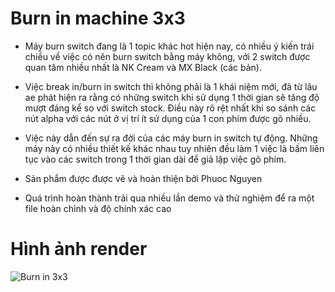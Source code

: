 # Burn in machine 3x3
- Máy burn switch đang là 1 topic khác hot hiện nay, có nhiều ý kiến trái chiều về việc có nên burn switch bằng máy không, với 2 switch được quan tâm nhiều nhất là NK Cream và MX Black (các bản).
- Việc break in/burn in switch thì không phải là 1 khái niệm mới, đã từ lâu ae phát hiện ra rằng có những switch khi sử dụng 1 thời gian sẽ tăng độ mượt đáng kể so với switch stock. Điều này rõ rệt nhất khi so sánh các nút alpha với các nút ở vị trí ít sử dụng của 1 con phím được gõ nhiều.
- Việc này dẫn đến sự ra đời của các máy burn in switch tự động. Những máy này có nhiều thiết kế khác nhau tuy nhiên đều làm 1 việc là bấm liên tục vào các switch trong 1 thời gian dài để giả lập việc gõ phím.

- Sản phẩm được được vẽ và hoàn thiện bởi Phuoc Nguyen
- Quá trình hoàn thành trải qua nhiều lần demo và thử nghiệm để ra một file
hoàn chỉnh và độ chính xác cao
# Hình ảnh render
![Burn in 3x3](https://lh3.googleusercontent.com/ByvcHulrprQAG2TGNsPhgJ6hECFa1WPppcfOu_RLV9ok9kB6XqVlX8H8LQSduYecKsRFaNcnZLMgHuLK70P_I3I9s-vq6Vr2yoTq-9tdqMmKo87g6WusdDa8NqxmLJ0JY7vawuc-tQlF3-6dGF9FbCkmBmqTzA)
